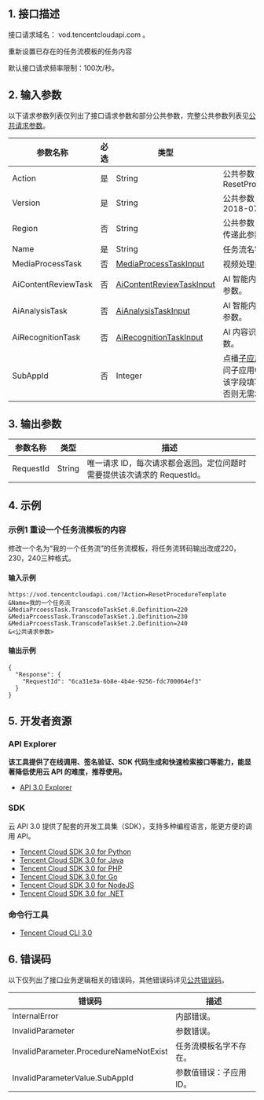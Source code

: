 ## 1. 接口描述

接口请求域名： vod.tencentcloudapi.com 。

重新设置已存在的任务流模板的任务内容

默认接口请求频率限制：100次/秒。

## 2. 输入参数

以下请求参数列表仅列出了接口请求参数和部分公共参数，完整公共参数列表见[公共请求参数](/document/api/266/31756)。

| 参数名称 | 必选 | 类型 | 描述 |
|---------|---------|---------|---------|
| Action | 是 | String | 公共参数，本接口取值：ResetProcedureTemplate |
| Version | 是 | String | 公共参数，本接口取值：2018-07-17 |
| Region | 否 | String | 公共参数，本接口不需要传递此参数。 |
| Name | 是 | String | 任务流名字 |
| MediaProcessTask | 否 | [MediaProcessTaskInput](/document/api/266/31773#MediaProcessTaskInput) | 视频处理类型任务参数。 |
| AiContentReviewTask | 否 | [AiContentReviewTaskInput](/document/api/266/31773#AiContentReviewTaskInput) | AI 智能内容审核类型任务参数。 |
| AiAnalysisTask | 否 | [AiAnalysisTaskInput](/document/api/266/31773#AiAnalysisTaskInput) | AI 智能内容分析类型任务参数。 |
| AiRecognitionTask | 否 | [AiRecognitionTaskInput](/document/api/266/31773#AiRecognitionTaskInput) | AI 内容识别类型任务参数。 |
| SubAppId | 否 | Integer | 点播[子应用](/document/product/266/14574) ID。如果要访问子应用中的资源，则将该字段填写为子应用 ID；否则无需填写该字段。 |

## 3. 输出参数

| 参数名称 | 类型 | 描述 |
|---------|---------|---------|
| RequestId | String | 唯一请求 ID，每次请求都会返回。定位问题时需要提供该次请求的 RequestId。|

## 4. 示例

### 示例1 重设一个任务流模板的内容

修改一个名为“我的一个任务流”的任务流模板，将任务流转码输出改成220，230，240三种格式。

#### 输入示例

```
https://vod.tencentcloudapi.com/?Action=ResetProcedureTemplate
&Name=我的一个任务流
&MediaPrcoessTask.TranscodeTaskSet.0.Definition=220
&MediaPrcoessTask.TranscodeTaskSet.1.Definition=230
&MediaPrcoessTask.TranscodeTaskSet.2.Definition=240
&<公共请求参数>
```

#### 输出示例

```
{
  "Response": {
    "RequestId": "6ca31e3a-6b8e-4b4e-9256-fdc700064ef3"
  }
}
```


## 5. 开发者资源

### API Explorer

**该工具提供了在线调用、签名验证、SDK 代码生成和快速检索接口等能力，能显著降低使用云 API 的难度，推荐使用。**

* [API 3.0 Explorer](https://console.cloud.tencent.com/api/explorer?Product=vod&Version=2018-07-17&Action=ResetProcedureTemplate)

### SDK

云 API 3.0 提供了配套的开发工具集（SDK），支持多种编程语言，能更方便的调用 API。

* [Tencent Cloud SDK 3.0 for Python](https://github.com/TencentCloud/tencentcloud-sdk-python)
* [Tencent Cloud SDK 3.0 for Java](https://github.com/TencentCloud/tencentcloud-sdk-java)
* [Tencent Cloud SDK 3.0 for PHP](https://github.com/TencentCloud/tencentcloud-sdk-php)
* [Tencent Cloud SDK 3.0 for Go](https://github.com/TencentCloud/tencentcloud-sdk-go)
* [Tencent Cloud SDK 3.0 for NodeJS](https://github.com/TencentCloud/tencentcloud-sdk-nodejs)
* [Tencent Cloud SDK 3.0 for .NET](https://github.com/TencentCloud/tencentcloud-sdk-dotnet)

### 命令行工具

* [Tencent Cloud CLI 3.0](https://cloud.tencent.com/document/product/440/6176)

## 6. 错误码

以下仅列出了接口业务逻辑相关的错误码，其他错误码详见[公共错误码](/document/api/266/15694#.E5.85.AC.E5.85.B1.E9.94.99.E8.AF.AF.E7.A0.81)。

| 错误码 | 描述 |
|---------|---------|
| InternalError | 内部错误。 |
| InvalidParameter | 参数错误。 |
| InvalidParameter.ProcedureNameNotExist | 任务流模板名字不存在。 |
| InvalidParameterValue.SubAppId | 参数值错误：子应用 ID。 |
